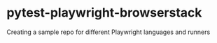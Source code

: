 # pytest-playwright-browserstack
Creating a sample repo for different Playwright languages and runners
